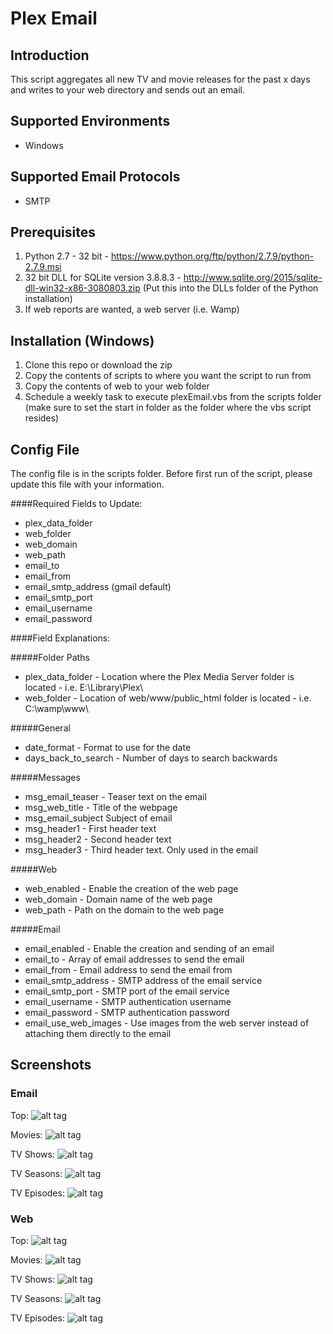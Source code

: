 Plex Email
==========

## Introduction
This script aggregates all new TV and movie releases for the past x days and writes to your web directory and sends out an email.

## Supported Environments
* Windows

## Supported Email Protocols
* SMTP

## Prerequisites

1. Python 2.7 - 32 bit - https://www.python.org/ftp/python/2.7.9/python-2.7.9.msi
2. 32 bit DLL for SQLite version 3.8.8.3 - http://www.sqlite.org/2015/sqlite-dll-win32-x86-3080803.zip (Put this into the DLLs folder of the Python installation)
3. If web reports are wanted, a web server (i.e. Wamp)


## Installation (Windows)

1. Clone this repo or download the zip
2. Copy the contents of scripts to where you want the script to run from
3. Copy the contents of web to your web folder
4. Schedule a weekly task to execute plexEmail.vbs from the scripts folder (make sure to set the start in folder as the folder where the vbs script resides)

## Config File

The config file is in the scripts folder.  Before first run of the script, please update this file with your information.

####Required Fields to Update:

* plex_data_folder
* web_folder
* web_domain
* web_path
* email_to
* email_from
* email_smtp_address (gmail default)
* email_smtp_port
* email_username
* email_password

####Field Explanations:

#####Folder Paths
* plex_data_folder - Location where the Plex Media Server folder is located - i.e. E:\\Library\\Plex\\
* web_folder - Location of web/www/public_html folder is located - i.e. C:\\wamp\\www\\

#####General
* date_format - Format to use for the date
* days_back_to_search - Number of days to search backwards

#####Messages
* msg_email_teaser - Teaser text on the email
* msg_web_title - Title of the webpage
* msg_email_subject Subject of email
* msg_header1 - First header text
* msg_header2 - Second header text
* msg_header3 - Third header text.  Only used in the email

#####Web
* web_enabled - Enable the creation of the web page
* web_domain - Domain name of the web page
* web_path - Path on the domain to the web page

#####Email
* email_enabled - Enable the creation and sending of an email
* email_to - Array of email addresses to send the email
* email_from - Email address to send the email from
* email_smtp_address - SMTP address of the email service
* email_smtp_port - SMTP port of the email service
* email_username - SMTP authentication username
* email_password - SMTP authentication password
* email_use_web_images - Use images from the web server instead of attaching them directly to the email

## Screenshots

### Email

Top:
![alt tag](http://i.imgur.com/ufWQcw8.png)

Movies:
![alt tag](http://i.imgur.com/jf5QKKL.png)

TV Shows:
![alt tag](http://i.imgur.com/CalJ2b8.png)

TV Seasons:
![alt tag](http://i.imgur.com/tqMqGVa.png)

TV Episodes:
![alt tag](http://i.imgur.com/zujePDP.png)

### Web

Top:
![alt tag](http://i.imgur.com/eRikpyh.png)

Movies:
![alt tag](http://i.imgur.com/nZIyg36.png)

TV Shows:
![alt tag](http://i.imgur.com/cY36zCz.png)

TV Seasons:
![alt tag](http://i.imgur.com/fF7HNL4.jpg)

TV Episodes:
![alt tag](http://i.imgur.com/xiwUNPT.jpg)
